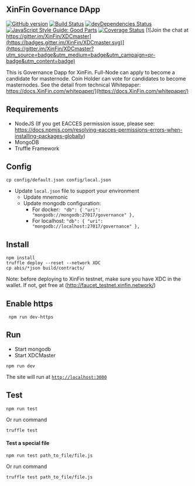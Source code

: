 ## XinFin Governance DApp
[![GitHub version](https://badge.fury.io/gh/XinFin%2FXDCmaster.svg)](https://badge.fury.io/gh/XinFin%2FXDCmaster)
[![Build Status](https://travis-ci.org/XinFin/XDCmaster.svg?branch=master)](https://travis-ci.org/XinFin/XDCmaster)
[![devDependencies Status](https://david-dm.org/XinFin/XDCmaster.svg)](https://david-dm.org/dwyl/goodparts?type=dev)
[![JavaScript Style Guide: Good Parts](https://img.shields.io/badge/code%20style-goodparts-brightgreen.svg?style=flat)](https://github.com/dwyl/goodparts "JavaScript The Good Parts")
[![Coverage Status](https://coveralls.io/repos/github/XinFin/XDCmaster/badge.svg?branch=master)](https://coveralls.io/github/XinFin/XDCmaster?branch=master) [![Join the chat at https://gitter.im/XinFin/XDCmaster](https://badges.gitter.im/XinFin/XDCmaster.svg)](https://gitter.im/XinFin/XDCmaster?utm_source=badge&utm_medium=badge&utm_campaign=pr-badge&utm_content=badge)

This is Governance Dapp for XinFin. Full-Node can apply to become a candidate for masternode. Coin Holder can vote for candidates to become masternodes. See the detail from technical Whitepaper: https://docs.XinFin.com/whitepaper/](https://docs.XinFin.com/whitepaper/)

## Requirements
- NodeJS (If you get EACCES permission issue, please see: https://docs.npmjs.com/resolving-eacces-permissions-errors-when-installing-packages-globally)
- MongoDB
- Truffle Framework

## Config
```
cp config/default.json config/local.json
```
- Update `local.json` file to support your environment
  - Update mnemonic
  - Update mongodb configuration:
      - For docker:
      `  "db": {
      "uri": "mongodb://mongodb:27017/governance"
      },
    `
      - For localhost: 
      `
      "db": {
      "uri": "mongodb://localhost:27017/governance"
    },
    `

## Install
```
npm install
truffle deploy --reset --network XDC
cp abis/*json build/contracts/
```
Note: before deploying to XinFin testnet, make sure you have XDC in the wallet. If not, get free at (http://faucet_testnet.xinfin.network/)

## Enable https
``` npm run dev-https```
## Run
- Start mongodb
- Start XDCMaster
```
npm run dev
```
The site will run at [`http://localhost:3000`](http://localhost:3000)

## Test
```
npm run test
```
Or run command
```
truffle test
``` 



#### Test a special file
```
npm run test path_to_file/file.js
```
Or run command
```
truffle test path_to_file/file.js
```

